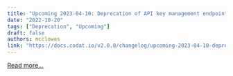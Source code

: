 ```yaml
---
title: "Upcoming 2023-04-10: Deprecation of API key management endpoints"
date: "2022-10-20"
tags: ["Deprecation", "Upcoming"]
draft: false
authors: mcclowes
link: "https://docs.codat.io/v2.0.0/changelog/upcoming-2023-04-10-deprecation-of-api-key-management"
---
```


[Read more...](https://docs.codat.io/v2.0.0/changelog/upcoming-2023-04-10-deprecation-of-api-key-management)

<!--truncate-->
